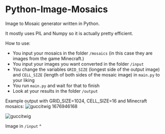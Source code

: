 # Python-Image-Mosaics

Image to Mosaic generator written in Python.

It mostly uses PIL and Numpy so it is actually pretty efficient.

How to use:
- You input your mosaics in the folder `/mosaics` (in this case they are images from the game Minecraft.)
- You input your images you want converted in the folder `/input`
- You change the variables `GRID_SIZE` (longest side of the output image) and `CELL_SIZE` (length of both sides of the mosaic image) in `main.py` to your liking
- You run `main.py` and wait for that to finish
- Look at your results in the folder `/output`

Example output with GRID_SIZE=1024, CELL_SIZE=16 and Minecraft mosaics:
![guccitwig 1676946168](https://user-images.githubusercontent.com/104533077/220235214-ba29d057-3355-4c5d-bbd8-128838541531.png)

![guccitwig](https://user-images.githubusercontent.com/104533077/220236226-ff7e6a34-6e88-4dd5-a244-1137aca6e960.png)

Image in `/input` ^
